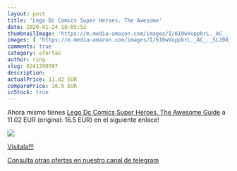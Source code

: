 ```yaml
---
layout: post
title: 'Lego Dc Comics Super Heroes. The Awesome'
date: 2020-01-24 18:05:52
thumbnailImage: 'https://m.media-amazon.com/images/I/610wVuppbrL._AC_._SL200_.jpg'
images: [ 'https://m.media-amazon.com/images/I/610wVuppbrL._AC_._SL200_.jpg' ]
comments: true
category: ofertas
author: ring
slug: 0241280397
description:
actualPrice: 11.02 EUR
comparePrice: 16.5 EUR
inStock: true
---
```


Ahora mismo tienes [Lego Dc Comics Super Heroes. The Awesome Guide](https://www.amazon.com/dp/0241280397/?tag=redken08-20) a 11.02 EUR (original: 16.5 EUR) en el siguiente enlace!

[![](https://m.media-amazon.com/images/I/610wVuppbrL._AC_._SL200_.jpg)](https://www.amazon.com/dp/0241280397/?tag=redken08-20)

[Visítala!!!](https://www.amazon.com/dp/0241280397/?tag=redken08-20)

[Consulta otras ofertas en nuestro canal de telegram](https://t.me/s/ofertas25)
